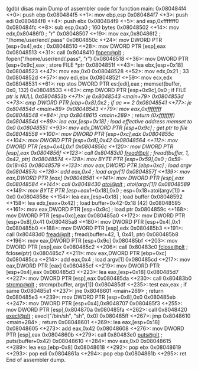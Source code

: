 (gdb) disas main
Dump of assembler code for function main:
   0x080484f4 <+0>:	push   ebp
   0x080484f5 <+1>:	mov    ebp,esp
   0x080484f7 <+3>:	push   edi
   0x080484f8 <+4>:	push   ebx
   0x080484f9 <+5>:	and    esp,0xfffffff0
   0x080484fc <+8>:	sub    esp,0xa0                       ; 160 bytes
   0x08048502 <+14>:	mov    edx,0x80486f0                ; "r"
   0x08048507 <+19>:	mov    eax,0x80486f2                ; "/home/user/end/.pass"
   0x0804850c <+24>:	mov    DWORD PTR [esp+0x4],edx      ;
   0x08048510 <+28>:	mov    DWORD PTR [esp],eax
   0x08048513 <+31>:	call   0x8048410 <fopen@plt>        ; fopen("/home/user/end/.pass", "r")
   0x08048518 <+36>:	mov    DWORD PTR [esp+0x9c],eax     ; store FILE *ptr
   0x0804851f <+43>:	lea    ebx,[esp+0x18]
   0x08048523 <+47>:	mov    eax,0x0
   0x08048528 <+52>:	mov    edx,0x21                     ; 33
   0x0804852d <+57>:	mov    edi,ebx
   0x0804852f <+59>:	mov    ecx,edx
   0x08048531 <+61>:	rep stos DWORD PTR es:[edi],eax     ; memset(buffer, 0x0, 132)
   0x08048533 <+63>:	cmp    DWORD PTR [esp+0x9c],0x0     ; if FILE *ptr is NULL
   0x0804853b <+71>:	je     0x8048543 <main+79>
   0x0804853d <+73>:	cmp    DWORD PTR [ebp+0x8],0x2      ; if ac == 2
   0x08048541 <+77>:	je     0x804854d <main+89>
   0x08048543 <+79>:	mov    eax,0xffffffff
   0x08048548 <+84>:	jmp    0x8048615 <main+289>         ; return (0xffffffff)
   0x0804854d <+89>:	lea    eax,[esp+0x18]               ; load effective address memset to 0x0
   0x08048551 <+93>:	mov    edx,DWORD PTR [esp+0x9c]     ; get ptr to file
   0x08048558 <+100>:	mov    DWORD PTR [esp+0xc],edx
   0x0804855c <+104>:	mov    DWORD PTR [esp+0x8],0x42
   0x08048564 <+112>:	mov    DWORD PTR [esp+0x4],0x1
   0x0804856c <+120>:	mov    DWORD PTR [esp],eax
   0x0804856f <+123>:	call   0x80483d0 <fread@plt>        ; fread(buffer, 1, 0x42, ptr)
   0x08048574 <+128>:	mov    BYTE PTR [esp+0x59],0x0      ; 0x59-0x18=65
   0x08048579 <+133>:	mov    eax,DWORD PTR [ebp+0xc]      ; load argv
   0x0804857c <+136>:	add    eax,0x4                      ; load argv[1]
   0x0804857f <+139>:	mov    eax,DWORD PTR [eax]
   0x08048581 <+141>:	mov    DWORD PTR [esp],eax
   0x08048584 <+144>:	call   0x8048430 <atoi@plt>         ; atoi(argv[1])
   0x08048589 <+149>:	mov    BYTE PTR [esp+eax*1+0x18],0x0 ; esp+0x18+atoi(argv[1]) = 0x0
   0x0804858e <+154>:	lea    eax,[esp+0x18]               ; load buffer
   0x08048592 <+158>:	lea    edx,[eax+0x42]               ; load buffer+0x42-0x18 (42)
   0x08048595 <+161>:	mov    eax,DWORD PTR [esp+0x9c]     ; load ptr
   0x0804859c <+168>:	mov    DWORD PTR [esp+0xc],eax
   0x080485a0 <+172>:	mov    DWORD PTR [esp+0x8],0x41
   0x080485a8 <+180>:	mov    DWORD PTR [esp+0x4],0x1
   0x080485b0 <+188>:	mov    DWORD PTR [esp],edx
   0x080485b3 <+191>:	call   0x80483d0 <fread@plt>        ; fread(buffer+42, 1, 0x41, ptr)
   0x080485b8 <+196>:	mov    eax,DWORD PTR [esp+0x9c]
   0x080485bf <+203>:	mov    DWORD PTR [esp],eax
   0x080485c2 <+206>:	call   0x80483c0 <fclose@plt>       ; fclose(ptr)
   0x080485c7 <+211>:	mov    eax,DWORD PTR [ebp+0xc]
   0x080485ca <+214>:	add    eax,0x4                      ; load argv[1]
   0x080485cd <+217>:	mov    eax,DWORD PTR [eax]
   0x080485cf <+219>:	mov    DWORD PTR [esp+0x4],eax
   0x080485d3 <+223>:	lea    eax,[esp+0x18]
   0x080485d7 <+227>:	mov    DWORD PTR [esp],eax
   0x080485da <+230>:	call   0x80483b0 <strcmp@plt>       ; strcmp(buffer, argv[1])
   0x080485df <+235>:	test   eax,eax                      ; if same
   0x080485e1 <+237>:	jne    0x8048601 <main+269>         ; return
   0x080485e3 <+239>:	mov    DWORD PTR [esp+0x8],0x0
   0x080485eb <+247>:	mov    DWORD PTR [esp+0x4],0x8048707
   0x080485f3 <+255>:	mov    DWORD PTR [esp],0x804870a
   0x080485fa <+262>:	call   0x8048420 <execl@plt>        ; execl("/bin/sh", "sh", 0x0)
   0x080485ff <+267>:	jmp    0x8048610 <main+284>         ; return
   0x08048601 <+269>:	lea    eax,[esp+0x18]
   0x08048605 <+273>:	add    eax,0x42
   0x08048608 <+276>:	mov    DWORD PTR [esp],eax
   0x0804860b <+279>:	call   0x80483e0 <puts@plt>         ; puts(buffer+0x42)
   0x08048610 <+284>:	mov    eax,0x0
   0x08048615 <+289>:	lea    esp,[ebp-0x8]
   0x08048618 <+292>:	pop    ebx
   0x08048619 <+293>:	pop    edi
   0x0804861a <+294>:	pop    ebp
   0x0804861b <+295>:	ret
End of assembler dump.
